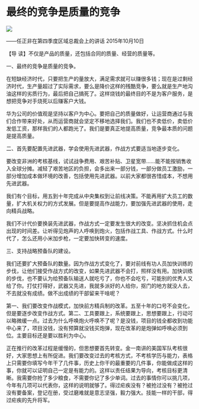 # 最终的竞争是质量的竞争
<img class="pv" src="https://api.visitor.plantree.me/visitor-badge/pv?namespace=plantree.me&key=renzhengfei-speeches/./docs/speeches/2015/10/最终的竞争是质量的竞争.md">


——任正非在第四季度区域总裁会上的讲话
2015年10月10日



【导  读】不仅是产品的质量，还包括合同的质量、经营的质量等。



一、最终的竞争是质量的竞争。

在短缺经济时代，只要把生产的量放大，满足需求就可以赚很多钱；现在是过剩经济时代，生产量超过了实际需求，要么是降价这样的残酷竞争，要么就是生产地沟油这样的劣质行为，最后把自己搞死了。这样烧钱的最终目的不是为客户服务，是想把竞争对手烧死以后赚客户大钱。

华为公司的价值观是坚持以客户为中心。要把自己的质量做好，让运营商通过与我们合作带来好处，从而运营商就会坚定不移地选择我们。我们也不卖低价，卖低价发低工资，那样我们的人都跑光了。我们是要真正地提高质量，竞争最本质的问题是提高质量。

二、首先要配置先进武器，学会使用先进武器，作战方式要适当地逐步变化。

要改变非洲的考核基线，试试战争费用、艰苦补贴、卫星宽带……能不能按销售收入全球分摊。减轻了艰苦地区的负担，会多出来一部分钱，一部分做员工激励，一部分增加成本做环境的改善，包括使用先进武器。以前大家都很吝惜成本，不想用先进武器。

我们有个目标，用五到十年完成从中央集权到让前线决策。不能再用扩大员工的数量，扩大机关权力的方式发展。但是要提高作战能力，要加强先进武器的使用，走向精兵战略。

我们不计代价要换装先进武器，作战方式一定要发生很大的改变。坚决抓住机会点出现的时间差。让听得见炮声的人呼唤到炮火，包括作战工具、作战方式。什么时代了，怎么还用小米加步枪，一定要加快转变的速度。

三、支持战略预备队的建设。

我们还要扩大预备队的数量。因为作战方式变化了，要对前线有功人员加快训练的步伐，让他们接受作战方式的改变，如果先进武器不会打，照样没有用。加快训练的步伐，也不要认为给预备队输送人就吃亏了，你也不会吃亏，可能别的优秀人又给了你。打仗打得好，武器又先进，我就多派好的人给你，抠门的地方就没人去，不去就没有成绩。做不出成绩的干部留来干啥呢？

第一、我们要改变作战模式，加快前方精兵制的改革。五至十年的口号不会变化，但是要逐步改变作战方式。第二、工具要跟上，系统要跟上，思想要跟上，行动可以略微缓一点。过去为什么呼唤炮火呼唤不了呢？是没钱，项目的钱全都收到功能中心来了，项目没钱，没有预算就没钱买炮弹，现在改革的是炮弹如呼唤必须到位。主要目标还是要以胜利为中心。

正在推行的改革过程是缓慢的，但思想要首先转变。金一南讲的美国军队考核很好，大家思想上有所促进。我们要改变过去的考核方式，不考核学历与能力，表格上只需要你填写今年干了几件事，历史上你干的最重要的几件事，你能做成这样的事，你就可以证明自己一定是有能力的。这样以责任结果为导向，考核目标更清晰。我需要你抢了多少粮食，不需要你记了多少单词。过去的事情你可以挑几项，今年有几项可以代表你，这样的说明就够了。得过疟疾没有？被抢过没有？被抢过没有要备案，登记在册，受过磨难就是意志坚强，毅力强大。技能一样的干部，得过疟疾的先升将军。
